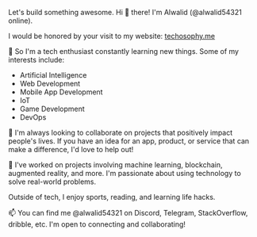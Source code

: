 Let's build something awesome.
Hi 👋 there! I'm Alwalid (@alwalid54321 online).
            
I would be honored by your visit to my website: [techosophy.me](http://www.techosophy.me)
 
👀 So I'm a tech enthusiast constantly learning new things. Some of my interests include: 
- Artificial Intelligence
- Web Development
- Mobile App Development
- IoT 
- Game Development 
- DevOps 
    
🌱 I'm always looking to collaborate on projects that positively impact people's lives. If you have an idea for an app, product, or service that can make a difference, I'd love to help out!

💞️ I've worked on projects involving machine learning, blockchain, augmented reality, and more. I'm passionate about using technology to solve real-world problems. 

Outside of tech, I enjoy sports, reading, and learning life hacks.

📫 You can find me @alwalid54321 on Discord, Telegram, StackOverflow, dribble, etc. I'm open to connecting and collaborating!


<!---
alwalid54321/alwalid54321 is a ✨ special ✨ repository because its `README.md` (this file) appears on your GitHub profile.
You can click the Preview link to take a look at your changes.
--->

